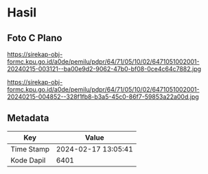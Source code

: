 # Hasil

## Foto C Plano

https://sirekap-obj-formc.kpu.go.id/a0de/pemilu/pdpr/64/71/05/10/02/6471051002001-20240215-003121--ba00e9d2-9062-47b0-bf08-0ce4c64c7882.jpg

https://sirekap-obj-formc.kpu.go.id/a0de/pemilu/pdpr/64/71/05/10/02/6471051002001-20240215-004852--328f1fb8-b3a5-45c0-86f7-59853a22a00d.jpg


## Metadata

| Key        | Value               |
| ---------- | ------------------- |
| Time Stamp | 2024-02-17 13:05:41 |
| Kode Dapil | 6401                |



